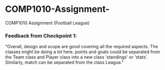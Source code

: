 # COMP1010-Assignment-
COMP1010 Assignment (Football League) 

### Feedback from Checkpoint 1:
"Overall, design and scope are good covering all the required aspects. The classes might be doing a lot here. points and goals could be separated from the Team class and Player class into a new class 'standings' or 'stats'. Similarly, match can be separated from the class League."